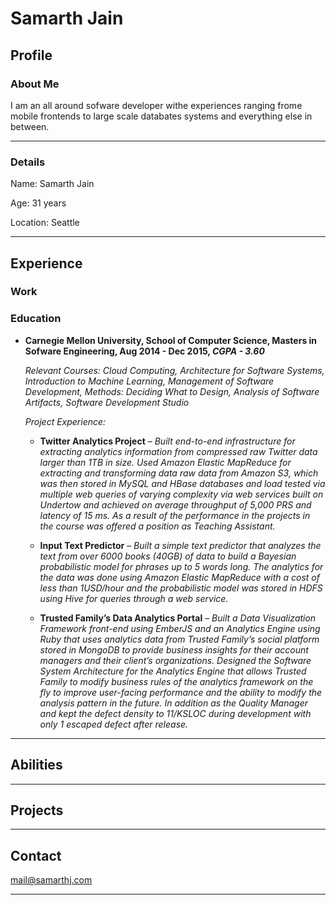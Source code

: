 # Samarth Jain

## Profile
### About Me
I am an all around sofware developer withe experiences ranging frome mobile frontends to large scale databates systems and everything else in between.
* * *
### Details

Name: Samarth Jain

Age: 31 years

Location: Seattle
* * *
## Experience

### Work

### Education

- **Carnegie Mellon University, School of Computer Science, Masters in Sofware Engineering, Aug 2014 - Dec 2015, _CGPA - 3.60_**
  
  _Relevant Courses: Cloud Computing, Architecture for Software Systems, Introduction to Machine Learning, Management of Software Development, Methods: Deciding What to Design, Analysis of Software Artifacts, Software Development Studio_
 
  _Project Experience:_
  
  - **Twitter Analytics Project** – _Built end-to-end infrastructure for extracting analytics information from compressed raw Twitter data larger than 1TB in size. Used Amazon Elastic MapReduce for extracting and transforming data raw data from Amazon S3, which was then stored in MySQL and HBase databases and load tested via multiple web queries of varying complexity via web services built on Undertow and achieved on average throughput of 5,000 PRS and latency of 15 ms. As a result of the performance in the projects in the course was offered a position as Teaching Assistant._
  
  - **Input Text Predictor** – _Built a simple text predictor that analyzes the text from over 6000 books (40GB) of data to build a Bayesian probabilistic model for phrases up to 5 words long. The analytics for the data was done using Amazon Elastic MapReduce with a cost of less than 1USD/hour and the probabilistic model was stored in HDFS using Hive for queries through a web service._
  
  - **Trusted Family’s Data Analytics Portal** – _Built a Data Visualization Framework front-end using EmberJS and an Analytics Engine using Ruby that uses analytics data from Trusted Family’s social platform stored in MongoDB to provide business insights for their account managers and their client’s organizations. Designed the Software System Architecture for the Analytics Engine that allows Trusted Family to modify business rules of the analytics framework on the fly to improve user-facing performance and the ability to modify the analysis pattern in the future. In addition as the Quality Manager and kept the defect density to 11/KSLOC during development with only 1 escaped defect after release._



* * *
## Abilities
* * *
## Projects
* * *
## Contact
mail@samarthj.com
* * *
